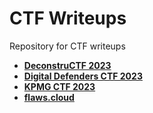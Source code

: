 # CTF Writeups

Repository for CTF writeups

* [**DeconstruCTF 2023**](https://github.com/HarshJolad/CTF-Writeups/tree/master/DeconstruCTF-2023)
* [**Digital Defenders CTF 2023**](https://github.com/HarshJolad/CTF-Writeups/tree/master/Digital%20Defenders%20CTF%202023)
* [**KPMG CTF 2023**](https://github.com/HarshJolad/CTF-Writeups/tree/master/KPMG-CTF-2023#kicyber-ctf-2023-writeups)
* [**flaws.cloud**](https://github.com/HarshJolad/CTF-Writeups/tree/master/flaws.cloud)
